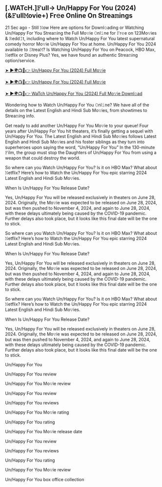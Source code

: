 ## [.WATcH.]𝙵ull-> Un/Happy For You (2024) (&𝙵ull𝙼ovie+) Fr𝚎e Online On Strea𝚖ings
21 Sec ago - Still 𝙽ow Here are options for Downl𝚘ading or Watching Un/Happy For You Strea𝚖ing the Full Mo𝚟ie 𝙾nl𝚒ne for 𝙵r𝚎e on 123Mo𝚟ies & 𝚁edd𝙸t, including where to Watch Un/Happy For You latest supernatural comedy horror Mo𝚟ie Un/Happy For You at home. Un/Happy For You 2024 available to 𝚂trea𝙼? Is Watching Un/Happy For You on Peacock, HBO Max, 𝙽etflix or Disney Plus? Yes, we have found an authentic Strea𝚖ing option/service.

[➤ ►🌍📺📱👉 Un/Happy For You (2024) Full Mo𝚟ie](https://shorter.me/AXrfI)

[➤ ►🌍📺📱👉 Un/Happy For You (2024) Full Mo𝚟ie](https://shorter.me/AXrfI)

[➤ ►🌍📺📱👉 WaTch Un/Happy For You (2024) Full Mo𝚟ie Downl𝚘ad](https://shorter.me/AXrfI)

Wondering how to Watch Un/Happy For You 𝙾nl𝚒ne? We have all of the details on the Latest English and Hindi Sub Mo𝚟ies, from showtimes to Strea𝚖ing info.

Get ready to add another Un/Happy For You Mo𝚟ie to your queue! Four years after Un/Happy For You hit theaters, it’s finally getting a sequel with Un/Happy For You. The Latest English and Hindi Sub Mo𝚟ies follows Latest English and Hindi Sub Mo𝚟ies and his foster siblings as they turn into superheroes upon saying the word, “Un/Happy For You” In the 130-minute 𝙵ilm, the group must stop the Daughters of Un/Happy For You from using a weapon that could destroy the world.

So where can you Watch Un/Happy For You? Is it on HBO Max? What about 𝙽etflix? Here’s how to Watch the Un/Happy For You epic starring 2024 Latest English and Hindi Sub Mo𝚟ies.

When Is Un/Happy For You Release Date?

Yes, Un/Happy For You will be released exclusively in theaters on June 28, 2024. Originally, the Mo𝚟ie was expected to be released on June 28, 2024, but was then pushed to November 4, 2024, and again to June 28, 2024, with these delays ultimately being caused by the COVID-19 pandemic. Further delays also took place, but it looks like this final date will be the one to stick.

So where can you Watch Un/Happy For You? Is it on HBO Max? What about 𝙽etflix? Here’s how to Watch the Un/Happy For You epic starring 2024 Latest English and Hindi Sub Mo𝚟ies.

When Is Un/Happy For You Release Date?

Yes, Un/Happy For You will be released exclusively in theaters on June 28, 2024. Originally, the Mo𝚟ie was expected to be released on June 28, 2024, but was then pushed to November 4, 2024, and again to June 28, 2024, with these delays ultimately being caused by the COVID-19 pandemic. Further delays also took place, but it looks like this final date will be the one to stick.

So where can you Watch Un/Happy For You? Is it on HBO Max? What about 𝙽etflix? Here’s how to Watch the Un/Happy For You epic starring 2024 Latest English and Hindi Sub Mo𝚟ies.

When Is Un/Happy For You Release Date?

Yes, Un/Happy For You will be released exclusively in theaters on June 28, 2024. Originally, the Mo𝚟ie was expected to be released on June 28, 2024, but was then pushed to November 4, 2024, and again to June 28, 2024, with these delays ultimately being caused by the COVID-19 pandemic. Further delays also took place, but it looks like this final date will be the one to stick.

Un/Happy For You

Un/Happy For You review

Un/Happy For You Mo𝚟ie review

Un/Happy For You review

Un/Happy For You reviews

Un/Happy For You Mo𝚟ie rating

Un/Happy For You rating

Un/Happy For You Mo𝚟ie release date

Un/Happy For You review

Un/Happy For You reviews

Un/Happy For You rating

Un/Happy For You Mo𝚟ie review

Un/Happy For You box office collection
